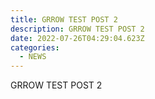 ```yaml
---
title: GRROW TEST POST 2
description: GRROW TEST POST 2
date: 2022-07-26T04:29:04.623Z
categories:
  - NEWS
---
```

 GRROW TEST POST 2